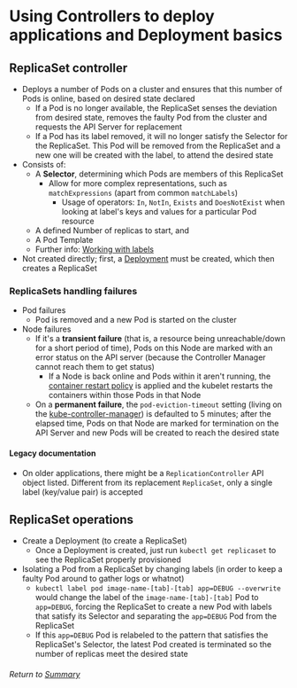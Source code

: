 # Using Controllers to deploy applications and Deployment basics

## ReplicaSet controller
- Deploys a number of Pods on a cluster and ensures that this number of Pods is online, based on desired state declared
    - If a Pod is no longer available, the ReplicaSet senses the deviation from desired state, removes the faulty Pod from the cluster and requests the API Server for replacement
    - If a Pod has its label removed, it will no longer satisfy the Selector for the ReplicaSet. This Pod will be removed from the ReplicaSet and a new one will be created with the label, to attend the desired state
- Consists of:
    - A **Selector**, determining which Pods are members of this ReplicaSet
        - Allow for more complex representations, such as `matchExpressions` (apart from common `matchLabels`)
            - Usage of operators: `In`, `NotIn`, `Exists` and `DoesNotExist` when looking at label's keys and values for a particular Pod resource
    - A defined Number of replicas to start, and
    - A Pod Template
    - Further info: [Working with labels](../../Managing%20the%20Kubernetes%20API%20Server%20and%20Pods/02managingObjectsLabelsAnnotationsNamespaces/02workingWithLabels.md#controller-operations-deployments)
- Not created directly; first, a [Deployment](02deployment.md) must be created, which then creates a ReplicaSet

### ReplicaSets handling failures
- Pod failures
    - Pod is removed and a new Pod is started on the cluster
- Node failures
    - If it's a **transient failure** (that is, a resource being unreachable/down for a short period of time), Pods on this Node are marked with an error status on the API server (because the Controller Manager cannot reach them to get status)
        - If a Node is back online and Pods within it aren't running, the [container restart policy](../../Managing%20the%20Kubernetes%20API%20Server%20and%20Pods/03runningManagingPods/02podLifecycle.md#container-restart-policy) is applied and the kubelet restarts the containers within those Pods in that Node
    - On a **permanent failure**, the `pod-eviction-timeout` setting (living on the [kube-controller-manager](../01usingControllersDeploymentBasics/01k8sPrincipalsControllerManager.md#controller-manager)) is defaulted to 5 minutes; after the elapsed time, Pods on that Node are marked for termination on the API Server and new Pods will be created to reach the desired state

#### Legacy documentation
- On older applications, there might be a `ReplicationController` API object listed. Different from its replacement `ReplicaSet`, only a single label (key/value pair) is accepted

## ReplicaSet operations
- Create a Deployment (to create a ReplicaSet)
    - Once a Deployment is created, just run `kubectl get replicaset` to see the ReplicaSet properly provisioned
- Isolating a Pod from a ReplicaSet by changing labels (in order to keep a faulty Pod around to gather logs or whatnot)
    - `kubectl label pod image-name-[tab]-[tab] app=DEBUG --overwrite` would change the label of the `image-name-[tab]-[tab]` Pod to `app=DEBUG`, forcing the ReplicaSet to create a new Pod with labels that satisfy its Selector and separating the `app=DEBUG` Pod from the ReplicaSet
    - If this `app=DEBUG` Pod is relabeled to the pattern that satisfies the ReplicaSet's Selector, the latest Pod created is terminated so the number of replicas meet the desired state

###### Return to [Summary](README.md)